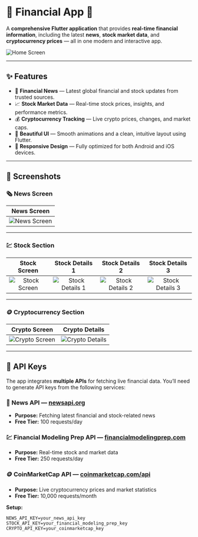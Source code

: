 # 💸 Financial App 📱

A **comprehensive Flutter application** that provides **real-time financial information**, including the latest **news**, **stock market data**, and **cryptocurrency prices** — all in one modern and interactive app.

![Home Screen](https://github.com/HemanthSingavarapu/FinancialAPP/blob/e62a90b4b98aeb73aefe4be58a48fb2b7cb92173/screenshots/HOMEPage1.png)

---

## ✨ Features

- 📰 **Financial News** — Latest global financial and stock updates from trusted sources.  
- 📈 **Stock Market Data** — Real-time stock prices, insights, and performance metrics.  
- 💰 **Cryptocurrency Tracking** — Live crypto prices, changes, and market caps.  
- 🎨 **Beautiful UI** — Smooth animations and a clean, intuitive layout using Flutter.  
- 📱 **Responsive Design** — Fully optimized for both Android and iOS devices.

---

## 📸 Screenshots

### 🗞️ News Screen
| News Screen |
|:--:|
| ![News Screen](https://github.com/HemanthSingavarapu/FinancialAPP/blob/952e62ce5a51d28f267a34e7fb2bb9076dd2e7b9/screenshots/news_screen.png) |

---

### 💹 Stock Section

| Stock Screen | Stock Details 1 | Stock Details 2 | Stock Details 3 |
|:--:|:--:|:--:|:--:|
| ![Stock Screen](https://github.com/HemanthSingavarapu/FinancialAPP/blob/952e62ce5a51d28f267a34e7fb2bb9076dd2e7b9/screenshots/Stockscreen.png) | ![Stock Details 1](https://github.com/HemanthSingavarapu/FinancialAPP/blob/952e62ce5a51d28f267a34e7fb2bb9076dd2e7b9/screenshots/StockDetails1.png) | ![Stock Details 2](https://github.com/HemanthSingavarapu/FinancialAPP/blob/952e62ce5a51d28f267a34e7fb2bb9076dd2e7b9/screenshots/StockDetails2.png) | ![Stock Details 3](https://github.com/HemanthSingavarapu/FinancialAPP/blob/952e62ce5a51d28f267a34e7fb2bb9076dd2e7b9/screenshots/StockDetails3.png) |

---

### 🪙 Cryptocurrency Section

| Crypto Screen | Crypto Details |
|:--:|:--:|
| ![Crypto Screen](https://github.com/HemanthSingavarapu/FinancialAPP/blob/952e62ce5a51d28f267a34e7fb2bb9076dd2e7b9/screenshots/cryptoScreen.png) | ![Crypto Details](https://github.com/HemanthSingavarapu/FinancialAPP/blob/952e62ce5a51d28f267a34e7fb2bb9076dd2e7b9/screenshots/CryptoDetails.png) |

---

## 🔑 API Keys

The app integrates **multiple APIs** for fetching live financial data. You’ll need to generate API keys from the following services:

### 📰 News API — [newsapi.org](https://newsapi.org)
- **Purpose:** Fetching latest financial and stock-related news  
- **Free Tier:** 100 requests/day  

### 💹 Financial Modeling Prep API — [financialmodelingprep.com](https://financialmodelingprep.com)
- **Purpose:** Real-time stock and market data  
- **Free Tier:** 250 requests/day  

### 🪙 CoinMarketCap API — [coinmarketcap.com/api](https://coinmarketcap.com/api)
- **Purpose:** Live cryptocurrency prices and market statistics  
- **Free Tier:** 10,000 requests/month  


**Setup:**
```env
NEWS_API_KEY=your_news_api_key
STOCK_API_KEY=your_financial_modeling_prep_key
CRYPTO_API_KEY=your_coinmarketcap_key
